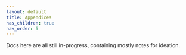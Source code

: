 ```yaml
---
layout: default
title: Appendices
has_children: true
nav_order: 5
---
```


Docs here are all still in-progress, containing mostly notes for ideation.